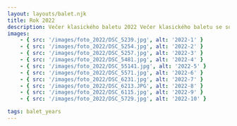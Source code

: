 ```yaml
---
layout: layouts/balet.njk
title: Rok 2022
description: Večer klasického baletu 2022 Večer klasického baletu se sólisty Baletu Národního divadla Praha Alina Nanu, Federico Ievoli, Danilo Lo Monaco.
images:
    - { src: '/images/foto_2022/DSC_5239.jpg', alt: '2022-1' }
    - { src: '/images/foto_2022/DSC_5254.jpg', alt: '2022-2' }
    - { src: '/images/foto_2022/DSC_5257.jpg', alt: '2022-3' }
    - { src: '/images/foto_2022/DSC_5481.jpg', alt: '2022-4' }
    - { src: '/images/foto_2022/DSC_55141.jpg', alt: '2022-5' }
    - { src: '/images/foto_2022/DSC_5571.jpg', alt: '2022-6' }
    - { src: '/images/foto_2022/DSC_6231.jpg', alt: '2022-7' }
    - { src: '/images/foto_2022/DSC_6213.JPG', alt: '2022-8' }
    - { src: '/images/foto_2022/DSC_6115.jpg', alt: '2022-9' }
    - { src: '/images/foto_2022/DSC_5729.jpg', alt: '2022-10' }

tags: balet_years
---
```

